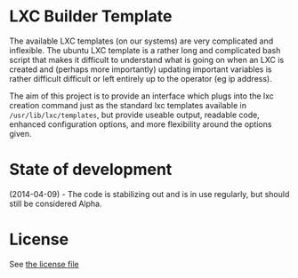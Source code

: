 LXC Builder Template
=======

The available LXC templates (on our systems) are very complicated and inflexible. The ubuntu LXC template is a rather long and complicated bash script that makes it difficult to understand what is going on when an LXC is created and (perhaps more importantly) updating important variables is rather difficult difficult or left entirely up to the operator (eg ip address).

The aim of this project is to provide an interface which plugs into the lxc creation command just as the standard lxc templates available in ```/usr/lib/lxc/templates```, but provide useable output, readable code, enhanced configuration options, and more flexibility around the options given.

State of development
=======
(2014-04-09) - The code is stabilizing out and is in use regularly, but should still be considered Alpha.

License
=======
See [the license file](LICENSE)
